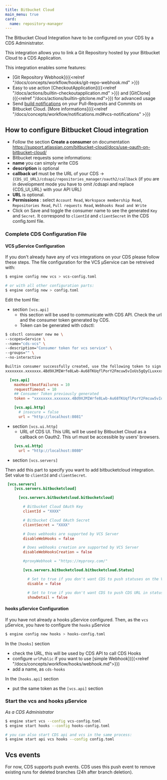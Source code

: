 ```yaml
---
title: Bitbucket Cloud
main_menu: true
card: 
  name: repository-manager
---
```


The Bitbucket Cloud Integration have to be configured on your CDS by a CDS Administrator.

This integration allows you to link a Git Repository hosted by your Bitbucket Cloud
to a CDS Application.

This integration enables some features:

 - [Git Repository Webhook]({{<relref "/docs/concepts/workflow/hooks/git-repo-webhook.md" >}})
 - Easy to use action [CheckoutApplication]({{<relref "/docs/actions/builtin-checkoutapplication.md" >}}) and [GitClone]({{<relref "/docs/actions/builtin-gitclone.md">}}) for advanced usage
 - Send [build notifications](https://confluence.atlassian.com/bitbucket/check-build-status-in-a-pull-request-945541505.html) on your Pull-Requests and Commits on Bitbucket Cloud. [More informations]({{<relref "/docs/concepts/workflow/notifications.md#vcs-notifications" >}})

## How to configure Bitbucket Cloud integration

- Follow the section **Create a consumer** on documentation https://support.atlassian.com/bitbucket-cloud/docs/use-oauth-on-bitbucket-cloud/  
- Bitbucket requests some informations:
 - **name** you can simply write CDS
 - **description** is optional
 - **callback url** must be the URL of your CDS -> `{CDS_UI_URL}/cdsapi/repositories_manager/oauth2/callback` (if you are in development mode you have to omit /cdsapi and replace {CDS_UI_URL} with your API URL)
 - **URL** is optional.
 - **Permissions** : select `Account Read`, `Workspace membership Read`, `Repositories Read`, `Pull requests Read`, `Webhooks Read and Write`
- Click on Save and toggle the consumer name to see the generated `Key` and `Secret`. It correspond to `clientId` and `clientSecret` in the CDS config.toml file.

### Complete CDS Configuration File

#### VCS µService Configuration

If you don't already have any of vcs integrations on your CDS please follow these steps. The file configuration for the VCS µService can be retreived with:

```bash
$ engine config new vcs > vcs-config.toml

# or with all other configuration parts:
$ engine config new > config.toml
```

Edit the toml file:

- section `[vcs.api]`
  - this section will be used to communicate with CDS API. Check the url and the consumer token generated by CDS.
  - Token can be generated with cdsctl:

```bash
$ cdsctl consumer new me \
--scopes=Service \
--name="cds-vcs" \
--description="Consumer token for vcs service" \
--groups="" \
--no-interactive

Builtin consumer successfully created, use the following token to sign in:
xxxxxxxx.xxxxxxx.4Bd9XJMIWrfe8Lwb-Au68TKUqflPorY2Fmcuw5vIoUs5gQyCLuxxxxxxxxxxxxxx
```

```toml
  [vcs.api]
    maxHeartbeatFailures = 10
    requestTimeout = 10
    ## Consumer Token previously generated
    token = "xxxxxxxx.xxxxxxx.4Bd9XJMIWrfe8Lwb-Au68TKUqflPorY2Fmcuw5vIoUs5gQyCLuxxxxxxxxxxxxxx"

    [vcs.api.http]
      # insecure = false
      url = "http://localhost:8081"
```

- section `[vcs.ui.http]`
  - URL of CDS UI. This URL will be used by Bitbucket Cloud as a callback on Oauth2. This url must be accessible by users' browsers.
  
```toml
    [vcs.ui.http]
      url = "http://localhost:8080"
```

- section `[vcs.servers]`

Then add this part to specify you want to add bitbucketcloud integration. Set value to `clientId` and `clientSecret`.

```toml
 [vcs.servers]
    [vcs.servers.bitbucketcloud]

      [vcs.servers.bitbucketcloud.bitbucketcloud]

        # Bitbucket Cloud OAuth Key
        clientId = "XXXX"

        # Bitbucket Cloud OAuth Secret
        clientSecret = "XXXX"

        # Does webhooks are supported by VCS Server
        disableWebHooks = false

        # Does webhooks creation are supported by VCS Server
        disableWebHooksCreation = false

        #proxyWebhook = "https://myproxy.com/"

        [vcs.servers.bitbucketcloud.bitbucketcloud.Status]

          # Set to true if you don't want CDS to push statuses on the VCS server
          disable = false

          # Set to true if you don't want CDS to push CDS URL in statuses on the VCS server
          showDetail = false
```

#### hooks µService Configuration

If you have not already a hooks µService configured. Then, as the `vcs` µService, you have to configure the `hooks` µService

```bash
$ engine config new hooks > hooks-config.toml
```

In the `[hooks]` section

- check the URL, this will be used by CDS API to call CDS Hooks
- configure `urlPublic` if you want to use [simple Webhook]({{<relref "/docs/concepts/workflow/hooks/webhook.md">}})
- add a name, as `cds-hooks`

In the `[hooks.api]` section

- put the same token as the `[vcs.api]` section


### Start the vcs and hooks µService

*As a CDS Administrator* 

```bash
$ engine start vcs --config vcs-config.toml
$ engine start hooks --config hooks-config.toml

# you can also start CDS api and vcs in the same process:
$ engine start api vcs hooks --config config.toml
```

## Vcs events

For now, CDS supports push events. CDS uses this push event to remove existing runs for deleted branches (24h after branch deletion).
